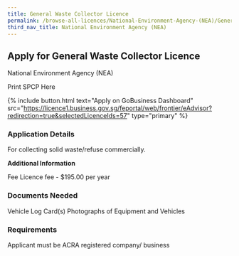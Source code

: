 ```yaml
---
title: General Waste Collector Licence
permalink: /browse-all-licences/National-Environment-Agency-(NEA)/General-Waste-Collector-Licence
third_nav_title: National Environment Agency (NEA)
---
```


## Apply for General Waste Collector Licence

National Environment Agency (NEA)

Print SPCP Here


{% include button.html text="Apply on GoBusiness Dashboard" src="https://licence1.business.gov.sg/feportal/web/frontier/eAdvisor?redirection=true&selectedLicenceIds=57" type="primary" %}

### Application Details

<p>For collecting solid waste/refuse commercially.</p>

**Additional Information**

Fee
Licence fee - $195.00 per year

### Documents Needed

Vehicle Log Card(s)
Photographs of Equipment and Vehicles

### Requirements

Applicant must be ACRA registered company/ business

